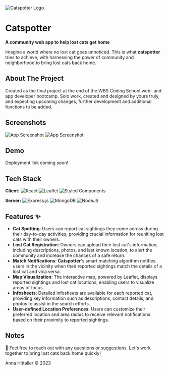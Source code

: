
![Catspotter Logo](https://res.cloudinary.com/dgum1eu6e/image/upload/v1688899573/catspotter-assets/catspotter_logo_dark_mur6nz.png)


# Catspotter 
**A community web app to help lost cats get home**

Imagine a world where no lost cat goes unnoticed. This is what **catspotter** tries to achieve, with harnessing the power of community and neighborhood to bring lost cats back home.


## About The Project
Created as the final project at the end of the WBS Coding School web- and app developer bootcamp. Solo work, created and designed by yours truly, and expecting upcoming changes, further development and additional functions to be added.
## Screenshots

<img src="https://res.cloudinary.com/dgum1eu6e/image/upload/v1690365456/map_e8rome.png" alt="App Screenshot" style="max-width: 350px;" />
<img src="https://res.cloudinary.com/dgum1eu6e/image/upload/v1690365781/infosheet2_dxyckf.jpg" alt="App Screenshot" style="max-width: 350px;" />

## Demo

Deployment link coming soon!


## Tech Stack

**Client:** ![React](https://img.shields.io/badge/react-%2320232a.svg?style=for-the-badge&logo=react&logoColor=%2361DAFB) ![Leaflet](https://img.shields.io/badge/Leaflet-white?style=for-the-badge&color=B3DF5F&logoColor=white&logo=leaflet) ![Styled Components](https://img.shields.io/badge/styled--components-DB7093?style=for-the-badge&logo=styled-components&logoColor=white)

**Server:** ![Express.js](https://img.shields.io/badge/express.js-%23404d59.svg?style=for-the-badge&logo=express&logoColor=%2361DAFB)
![MongoDB](https://img.shields.io/badge/MongoDB-%234ea94b.svg?style=for-the-badge&logo=mongodb&logoColor=white)
![NodeJS](https://img.shields.io/badge/node.js-6DA55F?style=for-the-badge&logo=node.js&logoColor=white)

## Features ✨

- **Cat Spotting**: Users can report cat sightings they come across during their day-to-day activities, providing crucial information for reuniting lost cats with their owners.
- **Lost Cat Registration**: Owners can upload their lost cat's information, including descriptions, photos, and last known location, to alert the community and increase the chances of a safe return.
- **Match Notifications**: **Catspotter**'s smart matching algorithm notifies users in the vicinity when their reported sightings match the details of a lost cat and vica versa.
- **Map Visualization**: The interactive map, powered by Leaflet, displays reported sightings and lost cat locations, enabling users to visualize areas of focus.
- **Infosheets**: Detailed infosheets are available for each reported cat, providing key information such as descriptions, contact details, and photos to assist in the search efforts.
- **User-defined Location Preferences**: Users can customize their preferred location and area radius to receive relevant notifications based on their proximity to reported sightings.


## Notes

👋 Feel free to reach out with any questions or suggestions. Let's work together to bring lost cats back home quickly!

Anna Hittaller © 2023

